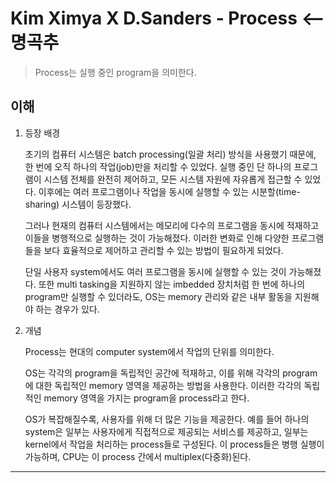 # Kim Ximya X D.Sanders - Process <-- 명곡추

> Process는 실행 중인 program을 의미한다.

## 이해

1. 등장 배경

   초기의 컴퓨터 시스템은 batch processing(일괄 처리) 방식을 사용했기 때문에, 한 번에 오직 하나의 작업(job)만을 처리할 수 있었다. 실행 중인 단 하나의 프로그램이 시스템 전체를 완전히 제어하고, 모든 시스템 자원에 자유롭게 접근할 수 있었다. 이후에는 여러 프로그램이나 작업을 동시에 실행할 수 있는 시분할(time-sharing) 시스템이 등장했다.

   그러나 현재의 컴퓨터 시스템에서는 메모리에 다수의 프로그램을 동시에 적재하고 이들을 병행적으로 실행하는 것이 가능해졌다. 이러한 변화로 인해 다양한 프로그램들을 보다 효율적으로 제어하고 관리할 수 있는 방법이 필요하게 되었다.

   단일 사용자 system에서도 여러 프로그램을 동시에 실행할 수 있는 것이 가능해졌다. 또한 multi tasking을 지원하지 않는 imbedded 장치처럼 한 번에 하나의 program만 실행할 수 있더라도, OS는 memory 관리와 같은 내부 활동을 지원해야 하는 경우가 있다.

2. 개념

   Process는 현대의 computer system에서 작업의 단위를 의미한다.

   OS는 각각의 program을 독립적인 공간에 적재하고, 이를 위해 각각의 program에 대한 독립적인 memory 영역을 제공하는 방법을 사용한다. 이러한 각각의 독립적인 memory 영역을 가지는 program을 process라고 한다.

   OS가 복잡해질수록, 사용자를 위해 더 많은 기능을 제공한다. 예를 들어 하나의 system은 일부는 사용자에게 직접적으로 제공되는 서비스를 제공하고, 일부는 kernel에서 작업을 처리하는 process들로 구성된다. 이 process들은 병행 실행이 가능하며, CPU는 이 process 간에서 multiplex(다중화)된다.

---
